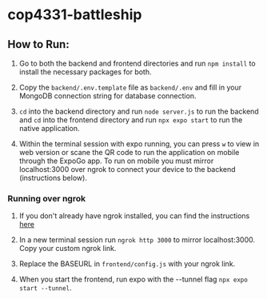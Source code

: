 # cop4331-battleship

## How to Run:

1. Go to both the backend and frontend directories and run `npm install` to install the necessary packages for both.

2. Copy the `backend/.env.template` file as `backend/.env` and fill in your MongoDB connection string for database connection.

3. `cd` into the backend directory and run `node server.js` to run the backend and `cd` into the frontend directory and run `npx expo start` to run the native application.

4. Within the terminal session with expo running, you can press `w` to view in web version or scane the QR code to run the application on mobile through the ExpoGo app. To run on mobile you must mirror localhost:3000 over ngrok to connect your device to the backend (instructions below).

### Running over ngrok

1. If you don't already have ngrok installed, you can find the instructions [here](https://ngrok.com/download)

2. In a new terminal session run `ngrok http 3000` to mirror localhost:3000. Copy your custom ngrok link.

3. Replace the BASEURL in `frontend/config.js` with your ngrok link.

4. When you start the frontend, run expo with the --tunnel flag `npx expo start --tunnel`.